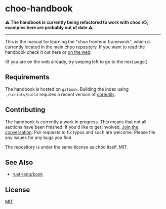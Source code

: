 # choo-handbook
__⚠️ The handbook is currently being refactored to work with choo v5, examples
here are probably out of date ⚠️__

---

This is the manual for learning the "choo frontend framework", which is
currently located in the main [choo repository][choo]. If you want to read the
handbook check it out here or [on the web][web].

(If you are on the web already, try swiping left to go to the next page.)

## Requirements
The handbook is hosted on `gitbook`. Building the index using `./scripts/build`
requires a recent version of [coreutils][coreutils].

## Contributing
The handbook is currently a work in progress. This means that not all sections
have been finished. If you'd like to get involved, [Join the
conversation][join]. Pull requests to fix typos and such are welcome. Please
file any issues for any bugs you find.

The repository is under the same license as choo itself, MIT.

## See Also
- [rust-lang/book](https://github.com/rust-lang/book)

## License
[MIT](https://tldrlegal.com/license/mit-license)

[choo]: https://github.com/yoshuawuyts/choo
[web]: https://yoshuawuyts.gitbooks.io/choo/content/
[coreutils]: http://www.gnu.org/software/coreutils/coreutils.html
[join]: https://github.com/yoshuawuyts/choo-handbook/issues/10
